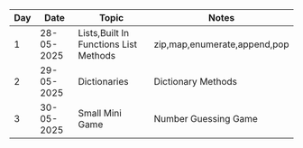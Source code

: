 | Day | Date       | Topic                                 | Notes                        |
| --- | ---------- | ------------------------------------- | ---------------------------- |
| 1   | 28-05-2025 | Lists,Built In Functions List Methods | zip,map,enumerate,append,pop |
| 2   | 29-05-2025 | Dictionaries                          | Dictionary  Methods          |
| 3   | 30-05-2025 | Small Mini Game                       | Number Guessing Game         |

